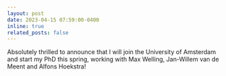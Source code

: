 ```yaml
---
layout: post
date: 2023-04-15 07:59:00-0400
inline: true
related_posts: false
---
```


Absolutely thrilled to announce that I will join the University of Amsterdam and start my PhD this spring, working with Max Welling, Jan-Willem van de Meent and Alfons Hoekstra!
